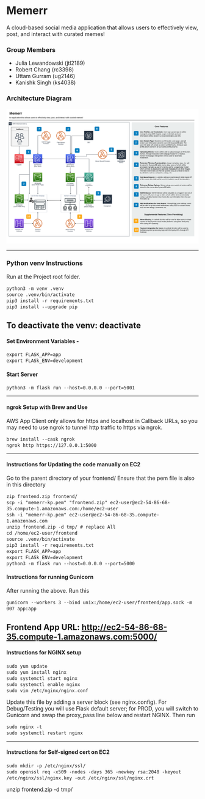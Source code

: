 # Memerr
A cloud-based social media application that allows users to effectively view, post, and interact with curated memes!

### Group Members 
- Julia Lewandowski (jtl2189)
- Robert Chang (rc3398)
- Uttam Gurram (ug2146)
- Kanishk Singh (ks4038)

### Architecture Diagram 
![alt text](https://github.com/JTL-lab/Memerr/blob/main/Memerr-Architecture.png?raw=true)

---
### Python venv Instructions
Run at the Project root folder.
```
python3 -m venv .venv
source .venv/bin/activate
pip3 install -r requirements.txt
pip3 install --upgrade pip
```
To deactivate the venv: deactivate
---
#### Set Environment Variables - 
```
export FLASK_APP=app
export FLASk_ENV=development
```

#### Start Server
```
python3 -m flask run --host=0.0.0.0 --port=5001
```
---
#### ngrok Setup with Brew and Use
AWS App Client only allows for https and localhost in Callback URLs, so you may need to use ngrok to tunnel http traffic to https via ngrok.
```
brew install --cask ngrok
ngrok http https://127.0.0.1:5000
```
---
#### Instructions for Updating the code manually on EC2
Go to the parent directory of your frontend/
Ensure that the pem file is also in this directory
```
zip frontend.zip frontend/
scp -i "memerr-kp.pem" "frontend.zip" ec2-user@ec2-54-86-68-35.compute-1.amazonaws.com:/home/ec2-user
ssh -i "memerr-kp.pem" ec2-user@ec2-54-86-68-35.compute-1.amazonaws.com
unzip frontend.zip -d tmp/ # replace All
cd /home/ec2-user/frontend
source .venv/bin/activate
pip3 install -r requirements.txt
export FLASK_APP=app
export FLASk_ENV=development
python3 -m flask run --host=0.0.0.0 --port=5000
```
#### Instructions for running Gunicorn
After running the above. Run this
```
gunicorn --workers 3 --bind unix:/home/ec2-user/frontend/app.sock -m 007 app:app
```
Frontend App URL: http://ec2-54-86-68-35.compute-1.amazonaws.com:5000/
---
#### Instructions for NGINX setup
```
sudo yum update
sudo yum install nginx
sudo systemctl start nginx
sudo systemctl enable nginx
sudo vim /etc/nginx/nginx.conf
```
Update this file by adding a server block (see nginx.config). For Debug/Testing you will use Flask default server; for PROD, you will switch to Gunicorn and swap the proxy_pass line below and restart NGINX.
Then run
```
sudo nginx -t
sudo systemctl restart nginx
```
---
#### Instructions for Self-signed cert on EC2
```
sudo mkdir -p /etc/nginx/ssl/
sudo openssl req -x509 -nodes -days 365 -newkey rsa:2048 -keyout /etc/nginx/ssl/nginx.key -out /etc/nginx/ssl/nginx.crt
```
unzip frontend.zip -d tmp/